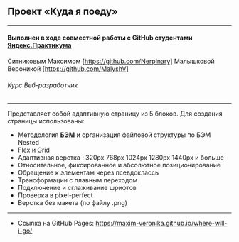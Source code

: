 ## Проект «Куда я поеду»
------

#### Выполнен в ходе совместной работы с GitHub студентами [**Яндекс.Практикума**](https://praktikum.yandex.ru/ "Яндекс.Практикум")

Ситниковым Максимом [https://github.com/Nerpinary]
Малышковой Вероникой [https://github.com/MalyshV]

###### Курс Веб-разработчик
------

Представляет собой адаптивную страницу из 5 блоков. Для создания страницы использованы:

* Методология [**БЭМ**](https://ru.bem.info/) и организация файловой структуры по БЭМ Nested
* Flex и Grid
* Адаптивная верстка :
    320px
    768px
    1024px
    1280px
    1440px и больше
* Относительное, фиксированное и абсолютное позиционирование
* Обращение к элементам через псевдоклассы
* Трансформации с плавным переходом
* Подключение и сглаживание шрифтов
* Проверка в pixel-perfect
* Верстка без макета (по файлу .png)

-----

* Ссылка на GitHub Pages: 
https://maxim-veronika.github.io/where-will-i-go/
